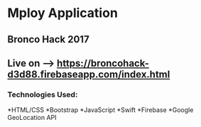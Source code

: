 # Mploy Application
## Bronco Hack 2017
## Live on --> https://broncohack-d3d88.firebaseapp.com/index.html
### Technologies Used:
*HTML/CSS
*Bootstrap
*JavaScript
*Swift
*Firebase
*Google GeoLocation API
